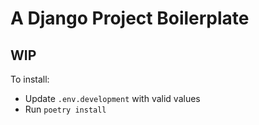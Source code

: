 # A Django Project Boilerplate

## WIP

To install:

- Update `.env.development` with valid values
- Run `poetry install`
